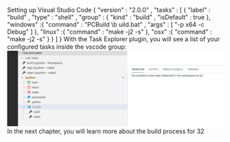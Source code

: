 Setting up Visual Studio Code { "version" :  "2.0.0" , "tasks" :  [ { "label" :  "build" , "type" :  "shell" , "group" : { "kind" :  "build" , "isDefault" :  true }, "windows" :{ "command" :  "PCBuild \b uild.bat" , "args" :  [ "-p x64 -c Debug" ] }, "linux" :{ "command" :  "make -j2 -s" }, "osx" :{ "command" :  "make -j2 -s" } } ] } With the  Task Explorer  plugin, you will see a list of your conﬁgured tasks inside the  vscode  group: 
![page_32_25](images/page_32_25.png)
 In the next chapter, you will learn more about the build process for 32